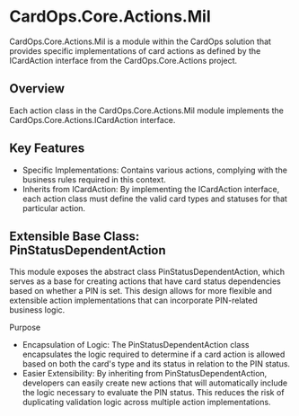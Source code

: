 # CardOps.Core.Actions.Mil

CardOps.Core.Actions.Mil is a module within the CardOps solution that provides specific implementations of card actions as defined by the ICardAction interface from the CardOps.Core.Actions project.

## Overview

Each action class in the CardOps.Core.Actions.Mil module implements the CardOps.Core.Actions.ICardAction interface.

## Key Features

* Specific Implementations: Contains various actions, complying with the business rules required in this context.
* Inherits from ICardAction: By implementing the ICardAction interface, each action class must define the valid card types and statuses for that particular action.

## Extensible Base Class: PinStatusDependentAction

This module exposes the abstract class PinStatusDependentAction, which serves as a base for creating actions that have card status dependencies based on whether a PIN is set. This design allows for more flexible and extensible action implementations that can incorporate PIN-related business logic. 

Purpose
* Encapsulation of Logic: The PinStatusDependentAction class encapsulates the logic required to determine if a card action is allowed based on both the card's type and its status in relation to the PIN status. 
* Easier Extensibility: By inheriting from PinStatusDependentAction, developers can easily create new actions that will automatically include the logic necessary to evaluate the PIN status. This reduces the risk of duplicating validation logic across multiple action implementations.
